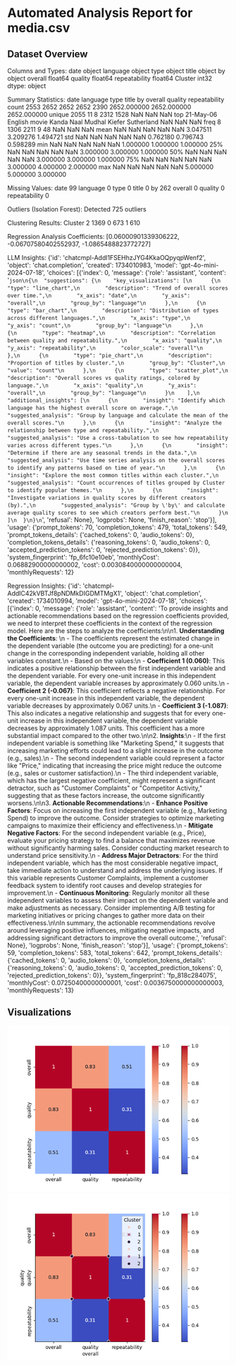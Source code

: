 # Automated Analysis Report for media.csv
## Dataset Overview
Columns and Types:
date              object
language          object
type              object
title             object
by                object
overall          float64
quality          float64
repeatability    float64
Cluster            int32
dtype: object

Summary Statistics:
             date language   type              title                 by      overall      quality  repeatability
count        2553     2652   2652               2652               2390  2652.000000  2652.000000    2652.000000
unique       2055       11      8               2312               1528          NaN          NaN            NaN
top     21-May-06  English  movie  Kanda Naal Mudhal  Kiefer Sutherland          NaN          NaN            NaN
freq            8     1306   2211                  9                 48          NaN          NaN            NaN
mean          NaN      NaN    NaN                NaN                NaN     3.047511     3.209276       1.494721
std           NaN      NaN    NaN                NaN                NaN     0.762180     0.796743       0.598289
min           NaN      NaN    NaN                NaN                NaN     1.000000     1.000000       1.000000
25%           NaN      NaN    NaN                NaN                NaN     3.000000     3.000000       1.000000
50%           NaN      NaN    NaN                NaN                NaN     3.000000     3.000000       1.000000
75%           NaN      NaN    NaN                NaN                NaN     3.000000     4.000000       2.000000
max           NaN      NaN    NaN                NaN                NaN     5.000000     5.000000       3.000000

Missing Values:
date              99
language           0
type               0
title              0
by               262
overall            0
quality            0
repeatability      0

Outliers (Isolation Forest):
Detected 725 outliers

Clustering Results:
Cluster
2    1369
0     673
1     610

Regression Analysis Coefficients:
[0.06000901339306222, -0.06707580402552937, -1.0865488823772727]

LLM Insights:
{'id': 'chatcmpl-Addl1FSEHhzJYG4KkaOQpyqpWenf2', 'object': 'chat.completion', 'created': 1734010983, 'model': 'gpt-4o-mini-2024-07-18', 'choices': [{'index': 0, 'message': {'role': 'assistant', 'content': '```json\n{\n  "suggestions": {\n    "key_visualizations": [\n      {\n        "type": "line_chart",\n        "description": "Trend of overall scores over time.",\n        "x_axis": "date",\n        "y_axis": "overall",\n        "group_by": "language"\n      },\n      {\n        "type": "bar_chart",\n        "description": "Distribution of types across different languages.",\n        "x_axis": "type",\n        "y_axis": "count",\n        "group_by": "language"\n      },\n      {\n        "type": "heatmap",\n        "description": "Correlation between quality and repeatability.",\n        "x_axis": "quality",\n        "y_axis": "repeatability",\n        "color_scale": "overall"\n      },\n      {\n        "type": "pie_chart",\n        "description": "Proportion of titles by cluster.",\n        "group_by": "Cluster",\n        "value": "count"\n      },\n      {\n        "type": "scatter_plot",\n        "description": "Overall scores vs quality ratings, colored by language.",\n        "x_axis": "quality",\n        "y_axis": "overall",\n        "group_by": "language"\n      }\n    ],\n    "additional_insights": [\n      {\n        "insight": "Identify which language has the highest overall score on average.",\n        "suggested_analysis": "Group by language and calculate the mean of the overall scores."\n      },\n      {\n        "insight": "Analyze the relationship between type and repeatability.",\n        "suggested_analysis": "Use a cross-tabulation to see how repeatability varies across different types."\n      },\n      {\n        "insight": "Determine if there are any seasonal trends in the data.",\n        "suggested_analysis": "Use time series analysis on the overall scores to identify any patterns based on time of year."\n      },\n      {\n        "insight": "Explore the most common titles within each cluster.",\n        "suggested_analysis": "Count occurrences of titles grouped by Cluster to identify popular themes."\n      },\n      {\n        "insight": "Investigate variations in quality scores by different creators (by).",\n        "suggested_analysis": "Group by \'by\' and calculate average quality scores to see which creators perform best."\n      }\n    ]\n  }\n}\n```', 'refusal': None}, 'logprobs': None, 'finish_reason': 'stop'}], 'usage': {'prompt_tokens': 70, 'completion_tokens': 479, 'total_tokens': 549, 'prompt_tokens_details': {'cached_tokens': 0, 'audio_tokens': 0}, 'completion_tokens_details': {'reasoning_tokens': 0, 'audio_tokens': 0, 'accepted_prediction_tokens': 0, 'rejected_prediction_tokens': 0}}, 'system_fingerprint': 'fp_6fc10e10eb', 'monthlyCost': 0.06882900000000002, 'cost': 0.0030840000000000004, 'monthlyRequests': 12}

Regression Insights:
{'id': 'chatcmpl-AddlC42kVBTJf8pNDMkDIGDMTMgX1', 'object': 'chat.completion', 'created': 1734010994, 'model': 'gpt-4o-mini-2024-07-18', 'choices': [{'index': 0, 'message': {'role': 'assistant', 'content': 'To provide insights and actionable recommendations based on the regression coefficients provided, we need to interpret these coefficients in the context of the regression model. Here are the steps to analyze the coefficients:\n\n1. **Understanding the Coefficients**: \n   - The coefficients represent the estimated change in the dependent variable (the outcome you are predicting) for a one-unit change in the corresponding independent variable, holding all other variables constant.\n   - Based on the values:\n     - **Coefficient 1 (0.060)**: This indicates a positive relationship between the first independent variable and the dependent variable. For every one-unit increase in this independent variable, the dependent variable increases by approximately 0.060 units.\n     - **Coefficient 2 (-0.067)**: This coefficient reflects a negative relationship. For every one-unit increase in this independent variable, the dependent variable decreases by approximately 0.067 units.\n     - **Coefficient 3 (-1.087)**: This also indicates a negative relationship and suggests that for every one-unit increase in this independent variable, the dependent variable decreases by approximately 1.087 units. This coefficient has a more substantial impact compared to the other two.\n\n2. **Insights**:\n   - If the first independent variable is something like "Marketing Spend," it suggests that increasing marketing efforts could lead to a slight increase in the outcome (e.g., sales).\n   - The second independent variable could represent a factor like "Price," indicating that increasing the price might reduce the outcome (e.g., sales or customer satisfaction).\n   - The third independent variable, which has the largest negative coefficient, might represent a significant detractor, such as "Customer Complaints" or "Competitor Activity," suggesting that as these factors increase, the outcome significantly worsens.\n\n3. **Actionable Recommendations**:\n   - **Enhance Positive Factors**: Focus on increasing the first independent variable (e.g., Marketing Spend) to improve the outcome. Consider strategies to optimize marketing campaigns to maximize their efficiency and effectiveness.\n   - **Mitigate Negative Factors**: For the second independent variable (e.g., Price), evaluate your pricing strategy to find a balance that maximizes revenue without significantly harming sales. Consider conducting market research to understand price sensitivity.\n   - **Address Major Detractors**: For the third independent variable, which has the most considerable negative impact, take immediate action to understand and address the underlying issues. If this variable represents Customer Complaints, implement a customer feedback system to identify root causes and develop strategies for improvement.\n   - **Continuous Monitoring**: Regularly monitor all these independent variables to assess their impact on the dependent variable and make adjustments as necessary. Consider implementing A/B testing for marketing initiatives or pricing changes to gather more data on their effectiveness.\n\nIn summary, the actionable recommendations revolve around leveraging positive influences, mitigating negative impacts, and addressing significant detractors to improve the overall outcome.', 'refusal': None}, 'logprobs': None, 'finish_reason': 'stop'}], 'usage': {'prompt_tokens': 59, 'completion_tokens': 583, 'total_tokens': 642, 'prompt_tokens_details': {'cached_tokens': 0, 'audio_tokens': 0}, 'completion_tokens_details': {'reasoning_tokens': 0, 'audio_tokens': 0, 'accepted_prediction_tokens': 0, 'rejected_prediction_tokens': 0}}, 'system_fingerprint': 'fp_818c284075', 'monthlyCost': 0.07250400000000001, 'cost': 0.0036750000000000003, 'monthlyRequests': 13}

## Visualizations
![Correlation Matrix](correlation_matrix.png)
![Clustering Results](clustering_results.png)
